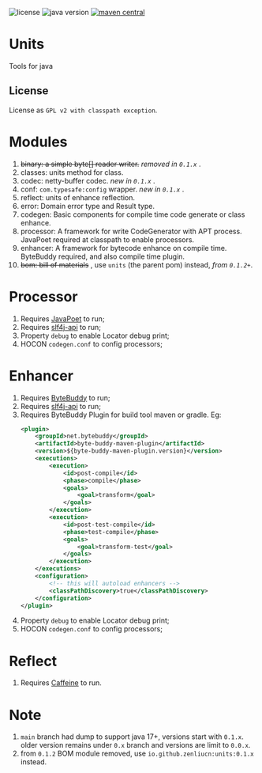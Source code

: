 <p>
<img src="https://img.shields.io/badge/license-GPLv2%20CE-green?style=plastic" alt="license"/>
<img src="https://img.shields.io/badge/java-8+-yellowgreen?style=plastic" alt="java version"/>
<a href="https://central.sonatype.com/search?smo=true&q=parent&namespace=io.github.zenliucn.units">
<img src="https://img.shields.io/maven-central/v/io.github.zenliucn.units/parent?style=plastic" alt="maven central"/>
</a>
</p>

# Units

Tools for java

## License

License as `GPL v2 with classpath exception`.

# Modules

1. ~~binary: a simple byte[] reader writer.~~ *removed in `0.1.x`* .
2. classes: units method for class.
3. codec: netty-buffer codec. *new in `0.1.x`* .
4. conf: `com.typesafe:config` wrapper.  *new in `0.1.x`* .
5. reflect: units of enhance reflection.
6. error: Domain error type and Result type.
7. codegen: Basic components for compile time code generate or class enhance.
8. processor: A framework for write CodeGenerator with APT process. JavaPoet required at classpath to enable processors.
9. enhancer: A framework for bytecode enhance on compile time. ByteBuddy required, and also compile time plugin.
10. ~~bom: bill of materials~~ , use `units` (the parent pom) instead, *from `0.1.2+`*.

# Processor

1. Requires [JavaPoet](https://github.com/square/javapoet) to run;
2. Requires [slf4j-api](https://www.qos.ch/) to run;
3. Property `debug` to enable Locator debug print;
4. HOCON `codegen.conf` to config processors;

# Enhancer

1. Requires [ByteBuddy](https://bytebuddy.net/) to run;
2. Requires [slf4j-api](https://www.qos.ch/) to run;
3. Requires ByteBuddy Plugin for build tool maven or gradle. Eg:
    ```xml
    <plugin>
        <groupId>net.bytebuddy</groupId>
        <artifactId>byte-buddy-maven-plugin</artifactId>
        <version>${byte-buddy-maven-plugin.version}</version>
        <executions>
            <execution>
                <id>post-compile</id>
                <phase>compile</phase>
                <goals>
                    <goal>transform</goal>
                </goals>
            </execution>
            <execution>
                <id>post-test-compile</id>
                <phase>test-compile</phase>
                <goals>
                    <goal>transform-test</goal>
                </goals>
            </execution>
        </executions>
        <configuration>
            <!-- this will autoload enhancers -->
            <classPathDiscovery>true</classPathDiscovery>
        </configuration>
    </plugin>
    ```
4. Property `debug` to enable Locator debug print;
5. HOCON `codegen.conf` to config processors;

# Reflect

1. Requires [Caffeine](https://github.com/ben-manes/caffeine) to run.

# Note

1. `main` branch had dump to support java 17+, versions start with `0.1.x`. older version remains under `0.x` branch and
   versions are limit to `0.0.x`.
2. from `0.1.2` BOM module removed, use `io.github.zenliucn:units:0.1.x` instead. 